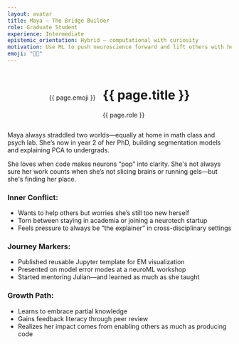 ```yaml
---
layout: avatar
title: Maya – The Bridge Builder
role: Graduate Student
experience: Intermediate
epistemic_orientation: Hybrid – computational with curiosity
motivation: Use ML to push neuroscience forward and lift others with her
emoji: "🧑‍🔬"
---
```


<div class="main-content">
<div class="hero hero-spaced hero-rounded">
  <div class="hero-content">
    <div style="display:flex; align-items:center; justify-content:center; gap:1rem; flex-wrap:wrap;">
      <div class="avatar-icon">{{ page.emoji }}</div>
      <div>
        <h1>{{ page.title }}</h1>
        <p class="hero-subtitle">{{ page.role }}</p>
      </div>
    </div>
  </div>
</div>

Maya always straddled two worlds—equally at home in math class and psych lab. She’s now in year 2 of her PhD, building segmentation models and explaining PCA to undergrads.

She loves when code makes neurons “pop” into clarity. She's not always sure her work counts when she’s not slicing brains or running gels—but she's finding her place.

### Inner Conflict:
- Wants to help others but worries she’s still too new herself
- Torn between staying in academia or joining a neurotech startup
- Feels pressure to always be “the explainer” in cross-disciplinary settings

### Journey Markers:
- Published reusable Jupyter template for EM visualization
- Presented on model error modes at a neuroML workshop
- Started mentoring Julian—and learned as much as she taught

### Growth Path:
- Learns to embrace partial knowledge
- Gains feedback literacy through peer review
- Realizes her impact comes from enabling others as much as producing code
</div>
